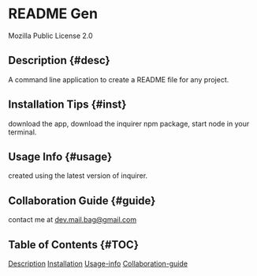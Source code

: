 # README Gen

Mozilla Public License 2.0

## Description {#desc}

A command line application to create a README file for any project.

## Installation Tips {#inst}

download the app, download the inquirer npm package, start node in your terminal.

## Usage Info {#usage}

created using the latest version of inquirer.

## Collaboration Guide {#guide}

contact me at dev.mail.bag@gmail.com

## Table of Contents {#TOC}

[Description](#desc)
[Installation](#inst)
[Usage-info](#usage)
[Collaboration-guide](#guide)
